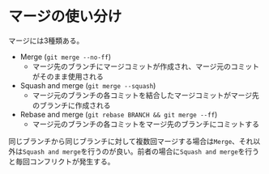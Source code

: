 # マージの使い分け

マージには3種類ある。

- Merge (`git merge --no-ff`)
    - マージ先のブランチにマージコミットが作成され、マージ元のコミットがそのまま使用される
- Squash and merge (`git merge --squash`)
    - マージ元のブランチの各コミットを結合したマージコミットがマージ先のブランチに作成される
- Rebase and merge (`git rebase BRANCH && git merge --ff`)
    - マージ元のブランチの各コミットをマージ先のブランチにコミットする

同じブランチから同じブランチに対して複数回マージする場合は`Merge`、それ以外は`Squash and merge`を行うのが良い。前者の場合に`Squash and merge`を行うと毎回コンフリクトが発生する。
